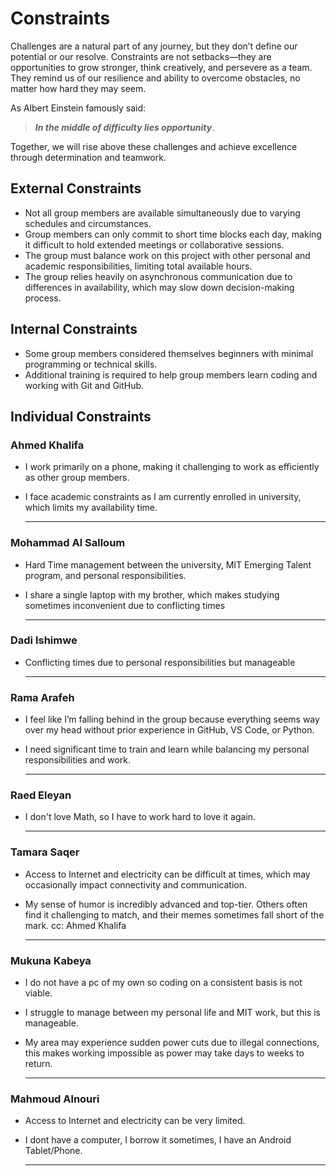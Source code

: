 <!-- this template is for inspiration, feel free to change it however you like! -->

# Constraints

Challenges are a natural part of any journey, but they don’t define our
potential or our resolve. Constraints are not setbacks—they are opportunities
to grow stronger, think creatively, and persevere as a team. They remind us of
our resilience and ability to overcome obstacles, no matter how hard they may seem.

As Albert Einstein famously said:
>***In the middle of difficulty lies opportunity***.

Together, we will rise above these challenges and achieve excellence through
determination and teamwork.

## External Constraints

<!--
  constraints coming from the outside that your team has no control over:
  - project deadlines
  - number of unit tests required to pass a code review
  - technologies (sometimes a client will tell you what to use)
  - power or connectivity
  - ...
-->
- Not all group members are available simultaneously due to varying schedules and
circumstances.
- Group members can only commit to short time blocks each day, making it
difficult to hold extended meetings or collaborative sessions.
- The group must balance work on this project with other personal and academic
responsibilities, limiting total available hours.
- The group relies heavily on asynchronous communication due to differences in
availability, which may slow down decision-making process.

## Internal Constraints

<!--
  constraints that come from within your team, and you have no control over:
  - each of your individual skill levels
  - amount of time available to work on the project
-->
- Some group members considered themselves beginners with minimal programming or
technical skills.
- Additional training is required to help group members learn coding and working
with Git and GitHub.

## Individual Constraints

### Ahmed Khalifa

- I work primarily on a phone, making it challenging to work as efficiently as
other group members.
- I face academic constraints as I am currently enrolled in university, which
limits my availability time.

  ---

### Mohammad Al Salloum

- Hard Time management between the university, MIT Emerging Talent
  program, and personal responsibilities.
- I share a single laptop with my brother,
  which makes studying sometimes inconvenient
  due to conflicting times

  ---

### Dadi Ishimwe

- Conflicting times due to personal responsibilities but
  manageable

  ---

### Rama Arafeh

- I feel like I’m falling behind in the group because everything seems
  way over my head without prior experience in GitHub, VS Code, or Python.
- I need significant time to train and learn while balancing my personal
  responsibilities and work.

  ---

### Raed Eleyan

- I don't love Math, so I have to work hard to love it again.

  ---

### Tamara Saqer

- Access to Internet and electricity can be difficult at times,
 which may occasionally impact connectivity and communication.  
- My sense of humor is incredibly advanced and top-tier. Others often find it
  challenging to match, and their memes sometimes fall short of the mark.
  cc: Ahmed Khalifa

  ---

### Mukuna Kabeya

- I do not have a pc of my own so coding on a consistent basis is not viable.
- I struggle to manage between my personal life and MIT work,
 but this is manageable.
- My area may experience sudden power cuts due to illegal connections,
  this makes working impossible as power may take days to weeks to return.
  
  ---

### Mahmoud Alnouri

- Access to Internet and electricity can be very limited.
- I dont have a computer, I borrow it sometimes, I have an Android Tablet/Phone.

  ---
